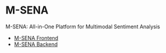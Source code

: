 # M-SENA
M-SENA: All-in-One Platform for Multimodal Sentiment Analysis


- [M-SENA Frontend](https://github.com/FlameSky-S/M-SENA-frontend)
- [M-SENA Backend](https://github.com/iyuge2/M-SENA-Backend)